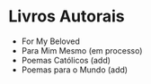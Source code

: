 # Livros Autorais

- For My Beloved
- Para Mim Mesmo (em processo)
- Poemas Católicos (add)
- Poemas para o Mundo (add)




